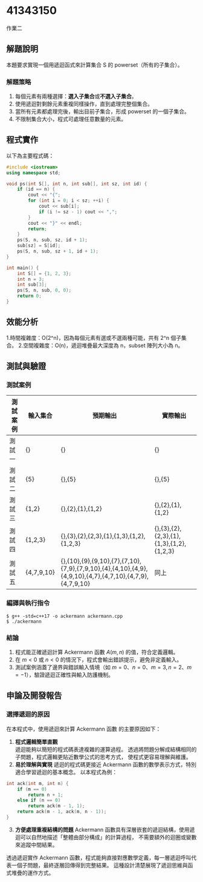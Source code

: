 
# 41343150

作業二

## 解題說明
本題要求實現一個用遞迴函式來計算集合 S 的 powerset（所有的子集合）。
### 解題策略
1. 每個元素有兩種選擇：**選入子集合**或**不選入子集合**。  
2. 使用遞迴對剩餘元素重複同樣操作，直到處理完整個集合。  
3. 當所有元素都處理完後，輸出目前子集合，形成 powerset 的一個子集合。  
4. 不限制集合大小，程式可處理任意數量的元素。

## 程式實作

以下為主要程式碼：

```cpp
#include <iostream>
using namespace std;

void ps(int S[], int n, int sub[], int sz, int id) {
    if (id == n) {
        cout << "{";
        for (int i = 0; i < sz; ++i) {
            cout << sub[i];
            if (i != sz - 1) cout << ",";
        }
        cout << "}" << endl;
        return;
    }
    ps(S, n, sub, sz, id + 1);
    sub[sz] = S[id];
    ps(S, n, sub, sz + 1, id + 1);
}

int main() {
    int S[] = {1, 2, 3};
    int n = 3;
    int sub[3];
    ps(S, n, sub, 0, 0);
    return 0;
}
```

## 效能分析

1.時間複雜度：O(2^n)，因為每個元素有選或不選兩種可能，共有 2^n 個子集合。
2.空間複雜度：O(n)，遞迴堆疊最大深度為 n，subset 陣列大小為 n。

## 測試與驗證

### 測試案例

| 測試案例 | 輸入集合 | 預期輸出 | 實際輸出 |
|----------|----------|----------|----------|
| 測試一   | {}       | {}       | {}       |
| 測試二   | {5}      | {},{5}  | {},{5}  |
| 測試三   | {1,2}    | {},{2},{1},{1,2} | {},{2},{1},{1,2} |
| 測試四   | {1,2,3}  | {},{3},{2},{2,3},{1},{1,3},{1,2},{1,2,3} | {},{3},{2},{2,3},{1},{1,3},{1,2},{1,2,3} |
| 測試五   | {4,7,9,10} | {},{10},{9},{9,10},{7},{7,10},{7,9},{7,9,10},{4},{4,10},{4,9},{4,9,10},{4,7},{4,7,10},{4,7,9},{4,7,9,10} | 同上 |


### 編譯與執行指令

```shell
$ g++ -std=c++17 -o ackermann ackermann.cpp
$ ./ackermann
```

### 結論

1. 程式能正確遞迴計算 Ackermann 函數 $A(m, n)$ 的值，符合定義邏輯。  
2. 在 $m < 0$ 或 $n < 0$ 的情況下，程式會輸出錯誤提示，避免非定義輸入。  
3. 測試案例涵蓋了邊界與錯誤輸入情境（如 $m = 0$、$n = 0$、$m = 3, n = 2$、$m = -1$），驗證遞迴正確性與輸入防護機制。

## 申論及開發報告

### 選擇遞迴的原因

在本程式中，使用遞迴來計算 Ackermann 函數 的主要原因如下：

1. **程式邏輯簡單直觀**  
遞迴能夠以簡短的程式碼表達複雜的運算過程。
透過將問題分解成結構相同的子問題，程式邏輯更貼近數學公式的思考方式，
使程式更容易理解與維護。
2. **易於理解與實現**
遞迴的程式碼更接近 Ackermann 函數的數學表示方式，特別適合學習遞迴的基本概念。
以本程式為例：
```cpp
int ack(int m, int n) {
    if (m == 0)
        return n + 1;
    else if (n == 0)
        return ack(m - 1, 1);
    return ack(m - 1, ack(m, n - 1));
}
```
3. **方便處理重複結構的問題**
Ackermann 函數具有深層嵌套的遞迴結構，使用遞迴可以自然地描述「整體由部分構成」的計算過程，
不需要額外的迴圈或變數來追蹤中間結果。

透過遞迴實作 Ackermann 函數，程式能夠直接對應數學定義，每一層遞迴呼叫代表一個子問題，最終逐層回傳得到完整結果。
這種設計清楚展現了遞迴思維與函式堆疊的運作方式。
